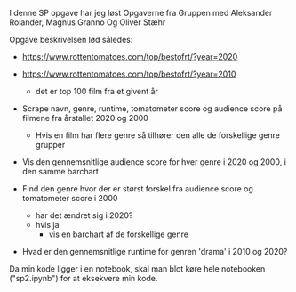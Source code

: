 I denne SP opgave har jeg løst Opgaverne fra Gruppen med Aleksander Rolander, Magnus Granno Og Oliver Stæhr

Opgave beskrivelsen lød således:

- https://www.rottentomatoes.com/top/bestofrt/?year=2020
- https://www.rottentomatoes.com/top/bestofrt/?year=2010

  - det er top 100 film fra et givent år

- Scrape navn, genre, runtime, tomatometer score og audience score på filmene fra årstallet 2020 og 2000

  - Hvis en film har flere genre så tilhører den alle de forskellige genre grupper

- Vis den gennemsnitlige audience score for hver genre i 2020 og 2000, i den samme barchart

- Find den genre hvor der er størst forskel fra audience score og tomatometer score i 2000

  - har det ændret sig i 2020?
  - hvis ja
    - vis en barchart af de forskellige genre

- Hvad er den gennemsnitlige runtime for genren 'drama' i 2010 og 2020?

Da min kode ligger i en notebook, skal man blot køre hele notebooken ("sp2.ipynb") for at eksekvere min kode.
